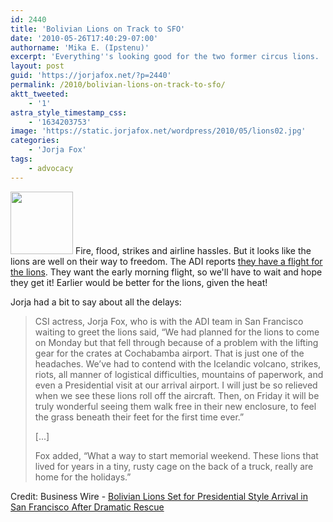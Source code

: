 ```yaml
---
id: 2440
title: 'Bolivian Lions on Track to SFO'
date: '2010-05-26T17:40:29-07:00'
authorname: 'Mika E. (Ipstenu)'
excerpt: 'Everything''s looking good for the two former circus lions.  It''s a few days late, but they''re expected make it to San Francisco tomorrow, and Jorja''s excited.'
layout: post
guid: 'https://jorjafox.net/?p=2440'
permalink: /2010/bolivian-lions-on-track-to-sfo/
aktt_tweeted:
    - '1'
astra_style_timestamp_css:
    - '1634203753'
image: 'https://static.jorjafox.net/wordpress/2010/05/lions02.jpg'
categories:
    - 'Jorja Fox'
tags:
    - advocacy
---
```


<a href="//static.jorjafox.net/wordpress/2010/05/lions02.jpg"><img src="//static.jorjafox.net/wordpress/2010/05/lions02-100x100.jpg" alt="" title="lions02" width="100" height="100" class="alignleft size-thumbnail wp-image-2441" /></a>  Fire, flood, strikes and airline hassles.  But it looks like the lions are well on their way to freedom.  The ADI reports <a href="http://adirescuediary.com/2010/05/25/rescue-diary-day-6/">they have a flight for the lions</a>.  They want the early morning flight, so we'll have to wait and hope they get it! Earlier would be better for the lions, given the heat!

Jorja had a bit to say about all the delays:

<blockquote>CSI actress, Jorja Fox, who is with the ADI team in San Francisco waiting to greet the lions said, “We had planned for the lions to come on Monday but that fell through because of a problem with the lifting gear for the crates at Cochabamba airport. That is just one of the headaches. We’ve had to contend with the Icelandic volcano, strikes, riots, all manner of logistical difficulties, mountains of paperwork, and even a Presidential visit at our arrival airport. I will just be so relieved when we see these lions roll off the aircraft. Then, on Friday it will be truly wonderful seeing them walk free in their new enclosure, to feel the grass beneath their feet for the first time ever.”

[...]

Fox added, “What a way to start memorial weekend. These lions that lived for years in a tiny, rusty cage on the back of a truck, really are home for the holidays.”
</blockquote>

Credit: Business Wire - <a href="http://www.businesswire.com/portal/site/home/permalink/?ndmViewId=news_view&newsId=20100526006953&newsLang=en">Bolivian Lions Set for Presidential Style Arrival in San Francisco After Dramatic Rescue</a>
